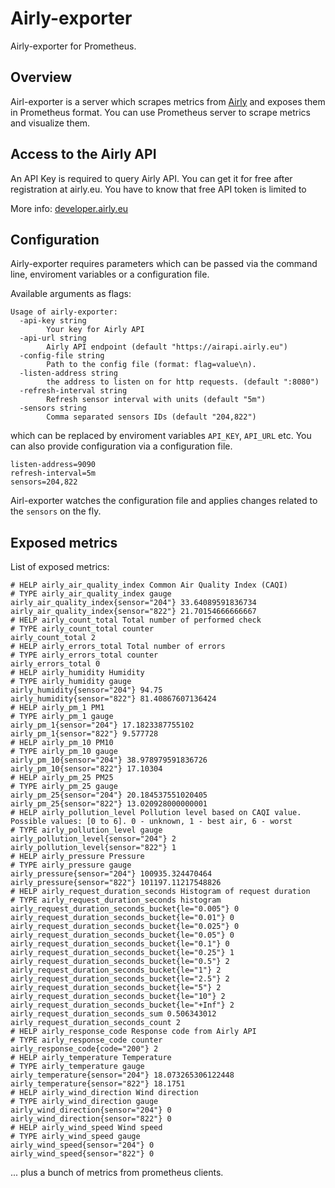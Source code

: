 # Airly-exporter

Airly-exporter for Prometheus.

## Overview

Airl-exporter is a server which scrapes metrics from [Airly](https://airly.eu/) and exposes them in Prometheus format. You can use
Prometheus server to scrape metrics and visualize them.

## Access to the Airly API

An API Key is required to query Airly API. You can get it for free after registration at airly.eu.
You have to know that free API token is limited to 

More info: [developer.airly.eu](https://developer.airly.eu/docs)

## Configuration

Airly-exporter requires parameters which can be passed via the command line, enviroment variables or a configuration file.

Available arguments as flags:

```
Usage of airly-exporter:
  -api-key string
    	Your key for Airly API
  -api-url string
    	Airly API endpoint (default "https://airapi.airly.eu")
  -config-file string
    	Path to the config file (format: flag=value\n).
  -listen-address string
    	the address to listen on for http requests. (default ":8080")
  -refresh-interval string
    	Refresh sensor interval with units (default "5m")
  -sensors string
    	Comma separated sensors IDs (default "204,822")
```

which can be replaced by enviroment variables `API_KEY`, `API_URL` etc. You can also provide configuration
via a configuration file.

```
listen-address=9090
refresh-interval=5m
sensors=204,822
```

Airl-exporter watches the configuration file and applies changes related to the `sensors` on the fly.


## Exposed metrics

List of exposed metrics:

```
# HELP airly_air_quality_index Common Air Quality Index (CAQI)
# TYPE airly_air_quality_index gauge
airly_air_quality_index{sensor="204"} 33.64089591836734
airly_air_quality_index{sensor="822"} 21.70154666666667
# HELP airly_count_total Total number of performed check
# TYPE airly_count_total counter
airly_count_total 2
# HELP airly_errors_total Total number of errors
# TYPE airly_errors_total counter
airly_errors_total 0
# HELP airly_humidity Humidity
# TYPE airly_humidity gauge
airly_humidity{sensor="204"} 94.75
airly_humidity{sensor="822"} 81.40867607136424
# HELP airly_pm_1 PM1
# TYPE airly_pm_1 gauge
airly_pm_1{sensor="204"} 17.1823387755102
airly_pm_1{sensor="822"} 9.577728
# HELP airly_pm_10 PM10
# TYPE airly_pm_10 gauge
airly_pm_10{sensor="204"} 38.978979591836726
airly_pm_10{sensor="822"} 17.10304
# HELP airly_pm_25 PM25
# TYPE airly_pm_25 gauge
airly_pm_25{sensor="204"} 20.184537551020405
airly_pm_25{sensor="822"} 13.020928000000001
# HELP airly_pollution_level Pollution level based on CAQI value. Possible values: [0 to 6]. 0 - unknown, 1 - best air, 6 - worst
# TYPE airly_pollution_level gauge
airly_pollution_level{sensor="204"} 2
airly_pollution_level{sensor="822"} 1
# HELP airly_pressure Pressure
# TYPE airly_pressure gauge
airly_pressure{sensor="204"} 100935.324470464
airly_pressure{sensor="822"} 101197.11217548826
# HELP airly_request_duration_seconds Histogram of request duration
# TYPE airly_request_duration_seconds histogram
airly_request_duration_seconds_bucket{le="0.005"} 0
airly_request_duration_seconds_bucket{le="0.01"} 0
airly_request_duration_seconds_bucket{le="0.025"} 0
airly_request_duration_seconds_bucket{le="0.05"} 0
airly_request_duration_seconds_bucket{le="0.1"} 0
airly_request_duration_seconds_bucket{le="0.25"} 1
airly_request_duration_seconds_bucket{le="0.5"} 2
airly_request_duration_seconds_bucket{le="1"} 2
airly_request_duration_seconds_bucket{le="2.5"} 2
airly_request_duration_seconds_bucket{le="5"} 2
airly_request_duration_seconds_bucket{le="10"} 2
airly_request_duration_seconds_bucket{le="+Inf"} 2
airly_request_duration_seconds_sum 0.506343012
airly_request_duration_seconds_count 2
# HELP airly_response_code Response code from Airly API
# TYPE airly_response_code counter
airly_response_code{code="200"} 2
# HELP airly_temperature Temperature
# TYPE airly_temperature gauge
airly_temperature{sensor="204"} 18.073265306122448
airly_temperature{sensor="822"} 18.1751
# HELP airly_wind_direction Wind direction
# TYPE airly_wind_direction gauge
airly_wind_direction{sensor="204"} 0
airly_wind_direction{sensor="822"} 0
# HELP airly_wind_speed Wind speed
# TYPE airly_wind_speed gauge
airly_wind_speed{sensor="204"} 0
airly_wind_speed{sensor="822"} 0
```

... plus a bunch of metrics from prometheus clients.

